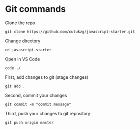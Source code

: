 # Git commands

Clone the repo

`git clone https://github.com/cutukzg/javascript-starter.git`

Change directory

`cd javascript-starter`

Open in VS Code

`code ./`

First, add changes to git (stage changes)

`git add .`

Second, commit your changes

`git commit -m "commit message"`

Third, push your changes to git repository

`git push origin master`
